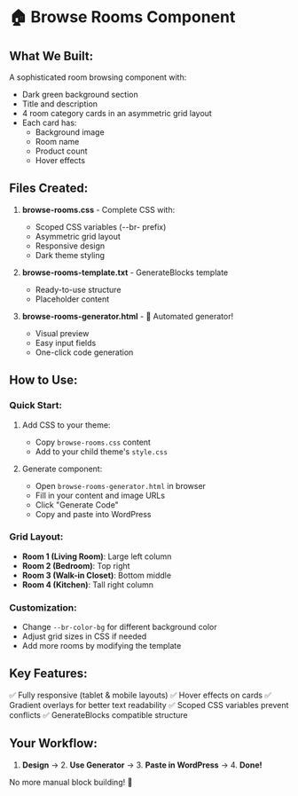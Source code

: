 # 🏠 Browse Rooms Component

## What We Built:

A sophisticated room browsing component with:
- Dark green background section
- Title and description
- 4 room category cards in an asymmetric grid layout
- Each card has:
  - Background image
  - Room name
  - Product count
  - Hover effects

## Files Created:

1. **browse-rooms.css** - Complete CSS with:
   - Scoped CSS variables (--br- prefix)
   - Asymmetric grid layout
   - Responsive design
   - Dark theme styling

2. **browse-rooms-template.txt** - GenerateBlocks template
   - Ready-to-use structure
   - Placeholder content

3. **browse-rooms-generator.html** - 🌟 Automated generator!
   - Visual preview
   - Easy input fields
   - One-click code generation

## How to Use:

### Quick Start:
1. Add CSS to your theme:
   - Copy `browse-rooms.css` content
   - Add to your child theme's `style.css`

2. Generate component:
   - Open `browse-rooms-generator.html` in browser
   - Fill in your content and image URLs
   - Click "Generate Code"
   - Copy and paste into WordPress

### Grid Layout:
- **Room 1 (Living Room)**: Large left column
- **Room 2 (Bedroom)**: Top right
- **Room 3 (Walk-in Closet)**: Bottom middle
- **Room 4 (Kitchen)**: Tall right column

### Customization:
- Change `--br-color-bg` for different background color
- Adjust grid sizes in CSS if needed
- Add more rooms by modifying the template

## Key Features:

✅ Fully responsive (tablet & mobile layouts)
✅ Hover effects on cards
✅ Gradient overlays for better text readability
✅ Scoped CSS variables prevent conflicts
✅ GenerateBlocks compatible structure

## Your Workflow:

1. **Design** → 2. **Use Generator** → 3. **Paste in WordPress** → 4. **Done!**

No more manual block building! 🚀